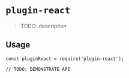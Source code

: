 # `plugin-react`

> TODO: description

## Usage

```
const pluginReact = require('plugin-react');

// TODO: DEMONSTRATE API
```
